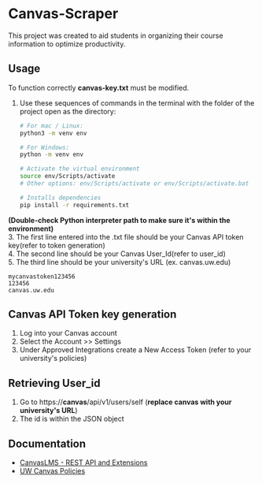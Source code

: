 # Canvas-Scraper
This project was created to aid students in organizing their course information to optimize productivity.

## Usage
To function correctly **canvas-key.txt** must be modified.
1. Use these sequences of commands in the terminal with the folder of the project open as the directory:

   ```bash
   # For mac / Linux: 
   python3 -m venv env

   # For Windows:
   python -m venv env 

   # Activate the virtual environment
   source env/Scripts/activate
   # Other options: env/Scripts/activate or env/Scripts/activate.bat

   # Installs dependencies
   pip install -r requirements.txt
   
   ```
**(Double-check Python interpreter path to make sure it's within the environment)**  
3. The first line entered into the .txt file should be your Canvas API token key(refer to token generation)  
4. The second line should be your Canvas User_Id(refer to user_id)  
5. The third line should be your university's URL (ex. canvas.uw.edu)  

```text
mycanvastoken123456 
123456 
canvas.uw.edu
```

## Canvas API Token key generation
1. Log into your Canvas account
2. Select the Account >> Settings
3. Under Approved Integrations create a New Access Token (refer to your university's policies)

## Retrieving User_id
1. Go to https://**canvas**/api/v1/users/self (**replace canvas with your university's URL**)
2. The id is within the JSON object

## Documentation
- [CanvasLMS - REST API and Extensions](https://canvas.instructure.com/doc/api/index.html)
- [UW Canvas Policies](https://itconnect.uw.edu/tools-services-support/teaching-learning/canvas/canvas-policies/)
